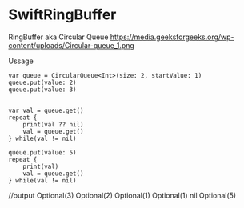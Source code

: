 # SwiftRingBuffer
RingBuffer aka Circular Queue
https://media.geeksforgeeks.org/wp-content/uploads/Circular-queue_1.png

Ussage

```
var queue = CircularQueue<Int>(size: 2, startValue: 1)
queue.put(value: 2)
queue.put(value: 3)


var val = queue.get()
repeat {
    print(val ?? nil)
    val = queue.get()
} while(val != nil)

queue.put(value: 5)
repeat {
    print(val)
    val = queue.get()
} while(val != nil)
```

//output
Optional(3)
Optional(2)
Optional(1)
Optional(1)
nil
Optional(5)
